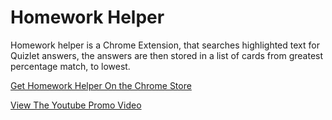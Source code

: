 # Homework Helper
Homework helper is a Chrome Extension, that searches highlighted text for Quizlet answers, the answers are then stored in a list of cards from greatest percentage match, to lowest. 

[Get Homework Helper On the Chrome Store](https://chrome.google.com/webstore/detail/homework-helper/dgfigglmnhnamfjbccjoiomogdmglnpa)


[View The Youtube Promo Video](https://www.youtube.com/watch?v=ocPkEb2H3OM&feature=youtu.be)



